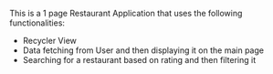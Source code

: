 This is a 1 page Restaurant Application that uses the following functionalities:
* Recycler View
* Data fetching from User and then displaying it on the main page
* Searching for a restaurant based on rating and then filtering it
